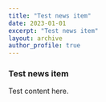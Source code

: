 ```yaml
---
title: "Test news item"
date: 2023-01-01
excerpt: "Test news item"
layout: archive
author_profile: true
---
```


### Test news item

Test content here.